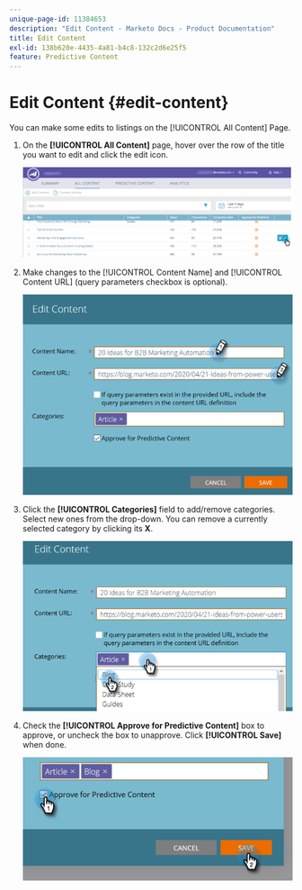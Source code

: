 ```yaml
---
unique-page-id: 11384653
description: "Edit Content - Marketo Docs - Product Documentation"
title: Edit Content
exl-id: 138b620e-4435-4a81-b4c8-132c2d6e25f5
feature: Predictive Content
---
```

# Edit Content {#edit-content}

You can make some edits to listings on the [!UICONTROL All Content] Page.

1. On the **[!UICONTROL All Content]** page, hover over the row of the title you want to edit and click the edit icon.

   ![](assets/image2017-10-3-9-3a8-3a1.png)

1. Make changes to the [!UICONTROL Content Name] and [!UICONTROL Content URL] (query parameters checkbox is optional).

   ![](assets/edit-content-2.png)

1. Click the **[!UICONTROL Categories]** field to add/remove categories. Select new ones from the drop-down. You can remove a currently selected category by clicking its **X**.

   ![](assets/edit-content-3.png)

1. Check the **[!UICONTROL Approve for Predictive Content]** box to approve, or uncheck the box to unapprove. Click **[!UICONTROL Save]** when done.

   ![](assets/edit-content-4.png)
